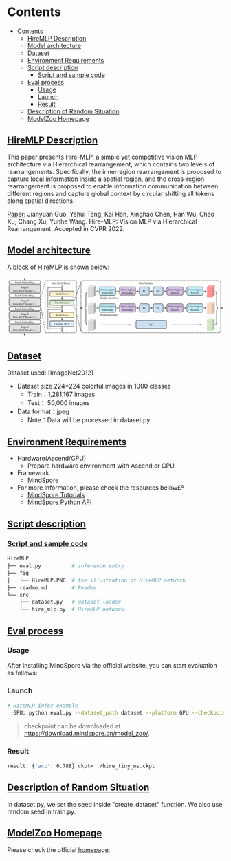 # Contents

- [Contents](#contents)
    - [HireMLP Description](#hiremlp-description)
    - [Model architecture](#model-architecture)
    - [Dataset](#dataset)
    - [Environment Requirements](#environment-requirements)
    - [Script description](#script-description)
        - [Script and sample code](#script-and-sample-code)
    - [Eval process](#eval-process)
        - [Usage](#usage)
        - [Launch](#launch)
        - [Result](#result)
    - [Description of Random Situation](#description-of-random-situation)
    - [ModelZoo Homepage](#modelzoo-homepage)

## [HireMLP Description](#contents)

  This paper presents Hire-MLP, a simple yet competitive vision MLP architecture via Hierarchical rearrangement, which contains two levels of rearrangements. Specifically, the innerregion rearrangement is proposed to capture local information inside a spatial region, and the cross-region rearrangement is proposed to enable information communication between different regions and capture global context by circular shifting all tokens along spatial directions.

[Paper](https://arxiv.org/pdf/2108.13341.pdf): Jianyuan Guo, Yehui Tang, Kai Han, Xinghao Chen, Han Wu, Chao Xu, Chang Xu, Yunhe Wang. Hire-MLP: Vision MLP via Hierarchical Rearrangement. Accepted in CVPR 2022.

## [Model architecture](#contents)

A block of HireMLP is shown below:

![image-20211026160438718](./fig/HireMLP.PNG)

## [Dataset](#contents)

Dataset used: [ImageNet2012]

- Dataset size 224*224 colorful images in 1000 classes
    - Train：1,281,167 images  
    - Test： 50,000 images
- Data format：jpeg
    - Note：Data will be processed in dataset.py

## [Environment Requirements](#contents)

- Hardware(Ascend/GPU)
    - Prepare hardware environment with Ascend or GPU.
- Framework
    - [MindSpore](https://www.mindspore.cn/install/en)
- For more information, please check the resources below£º
    - [MindSpore Tutorials](https://www.mindspore.cn/tutorials/en/master/index.html)
    - [MindSpore Python API](https://www.mindspore.cn/docs/en/master/api_python/mindspore.html)

## [Script description](#contents)

### [Script and sample code](#contents)

```bash
HireMLP
├── eval.py          # inference entry
├── fig
│   └── HireMLP.PNG  # the illustration of HireMLP network
├── readme.md        # Readme
└── src
    ├── dataset.py   # dataset loader
    └── hire_mlp.py  # HireMLP network
```

## [Eval process](#contents)

### Usage

After installing MindSpore via the official website, you can start evaluation as follows:

### Launch

```bash
# HireMLP infer example
  GPU: python eval.py --dataset_path dataset --platform GPU --checkpoint_path [CHECKPOINT_PATH]
```

> checkpoint can be downloaded at https://download.mindspore.cn/model_zoo/.

### Result

```bash
result: {'acc': 0.788} ckpt= ./hire_tiny_ms.ckpt
```

## [Description of Random Situation](#contents)

In dataset.py, we set the seed inside "create_dataset" function. We also use random seed in train.py.

## [ModelZoo Homepage](#contents)

Please check the official [homepage](https://gitee.com/mindspore/models).